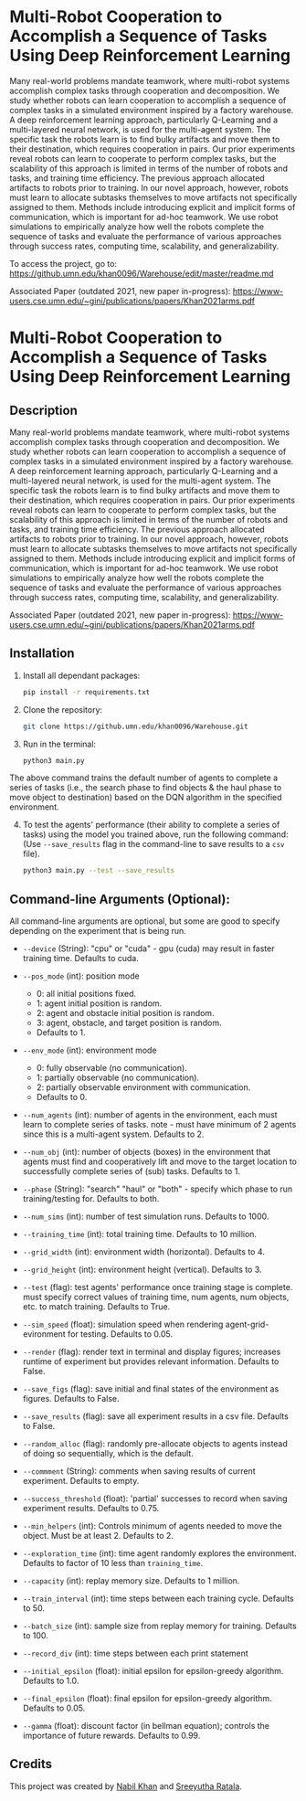 # Multi-Robot Cooperation to Accomplish a Sequence of Tasks Using Deep Reinforcement Learning

Many real-world problems mandate teamwork, where multi-robot systems accomplish complex tasks through cooperation and decomposition. We study whether robots can learn cooperation to accomplish a sequence of complex tasks in a simulated environment inspired by a factory warehouse. A deep reinforcement learning approach, particularly Q-Learning and a multi-layered neural network, is used for the multi-agent system. The specific task the robots learn is to find bulky artifacts and move them to their destination, which requires cooperation in pairs. Our prior experiments reveal robots can learn to cooperate to perform complex tasks, but the scalability of this approach is limited in terms of the number of robots and tasks, and training time efficiency. The previous approach allocated artifacts to robots prior to training. In our novel approach, however, robots must learn to allocate subtasks themselves to move artifacts not specifically assigned to them. Methods include introducing explicit and implicit forms of communication, which is important for ad-hoc teamwork. We use robot simulations to empirically analyze how well the robots complete the sequence of tasks and evaluate the performance of various approaches through success rates, computing time, scalability, and generalizability.

To access the project, go to: https://github.umn.edu/khan0096/Warehouse/edit/master/readme.md

Associated Paper (outdated 2021, new paper in-progress): https://www-users.cse.umn.edu/~gini/publications/papers/Khan2021arms.pdf


# Multi-Robot Cooperation to Accomplish a Sequence of Tasks Using Deep Reinforcement Learning

## Description

Many real-world problems mandate teamwork, where multi-robot systems accomplish complex tasks through cooperation and decomposition. We study whether robots can learn cooperation to accomplish a sequence of complex tasks in a simulated environment inspired by a factory warehouse. A deep reinforcement learning approach, particularly Q-Learning and a multi-layered neural network, is used for the multi-agent system. The specific task the robots learn is to find bulky artifacts and move them to their destination, which requires cooperation in pairs. Our prior experiments reveal robots can learn to cooperate to perform complex tasks, but the scalability of this approach is limited in terms of the number of robots and tasks, and training time efficiency. The previous approach allocated artifacts to robots prior to training. In our novel approach, however, robots must learn to allocate subtasks themselves to move artifacts not specifically assigned to them. Methods include introducing explicit and implicit forms of communication, which is important for ad-hoc teamwork. We use robot simulations to empirically analyze how well the robots complete the sequence of tasks and evaluate the performance of various approaches through success rates, computing time, scalability, and generalizability.


Associated Paper (outdated 2021, new paper in-progress): https://www-users.cse.umn.edu/~gini/publications/papers/Khan2021arms.pdf

## Installation

1. Install all dependant packages:
   ```bash
   pip install -r requirements.txt

2. Clone the repository:
   ```bash
   git clone https://github.umn.edu/khan0096/Warehouse.git

3. Run in the terminal:
   ```bash
   python3 main.py

The above command trains the default number of agents to complete a series of tasks (i.e., the search phase to find objects & the haul phase to move object to destination) based on the DQN algorithm in the specified environment.

4. To test the agents' performance (their ability to complete a series of tasks) using the model you trained above, run the following command: (Use `--save_results` flag in the command-line to save results to a `csv` file).
   ```bash
   python3 main.py --test --save_results

## Command-line Arguments (Optional):
All command-line arguments are optional, but some are good to specify depending on the experiment that is being run.

- `--device` (String): "cpu" or "cuda" - gpu (cuda) may result in faster training time. Defaults to cuda.
       
- `--pos_mode` (int): position mode
  - 0: all initial positions fixed.
  - 1: agent initial position is random.
  - 2: agent and obstacle initial position is random.
  - 3: agent, obstacle, and target position is random.
  - Defaults to 1.
- `--env_mode` (int): environment mode
  - 0: fully observable (no communication). 
  - 1: partially observable (no communication).
  - 2: partially observable environment with communication. 
  - Defaults to 0.
- `--num_agents` (int): number of agents in the environment, each must learn to complete series of tasks. note - must have minimum of 2 agents since this is a multi-agent system. Defaults to 2.
- `--num_obj` (int): number of objects (boxes) in the environment that agents must find and cooperatively lift and move to the target location to successfully complete series of (sub) tasks. Defaults to 1.             
- `--phase` (String): "search" "haul" or "both" - specify which phase to run training/testing for. Defaults to both.
- `--num_sims` (int): number of test simulation runs. Defaults to 1000.
- `--training_time` (int): total training time. Defaults to 10 million.
- `--grid_width` (int): environment width (horizontal). Defaults to 4.
- `--grid_height` (int): environment height (vertical). Defaults to 3.
- `--test` (flag): test agents' performance once training stage is complete. must specify correct values of training time, num agents, num objects, etc. to match training. Defaults to True.
- `--sim_speed` (float): simulation speed when rendering agent-grid-evironment for testing. Defaults to 0.05.
- `--render` (flag): render text in terminal and display figures; increases runtime of experiment but provides relevant information. Defaults to False.
- `--save_figs` (flag): save initial and final states of the environment as figures. Defaults to False.
- `--save_results` (flag): save all experiment results in a csv file. Defaults to False.
- `--random_alloc` (flag): randomly pre-allocate objects to agents instead of doing so sequentially, which is the default.
- `--commment` (String): comments when saving results of current experiment. Defaults to empty.
- `--success_threshold` (float): 'partial' successes to record when saving experiment results. Defaults to 0.75.
- `--min_helpers` (int): Controls minimum of agents needed to move the object. Must be at least 2. Defaults to 2.
- `--exploration_time` (int): time agent randomly explores the environment. Defaults to factor of 10 less than `training_time`.
- `--capacity` (int): replay memory size. Defaults to 1 million.
- `--train_interval` (int): time steps between each training cycle. Defaults to 50.
- `--batch_size` (int): sample size from replay memory for training. Defaults to 100. 
- `--record_div` (int): time steps between each print statement
- `--initial_epsilon` (float): initial epsilon for epsilon-greedy algorithm. Defaults to 1.0.
- `--final_epsilon` (float): final epsilon for epsilon-greedy algorithm. Defaults to 0.05.
- `--gamma` (float): discount factor (in bellman equation); controls the importance of future rewards. Defaults to 0.99.

## Credits

This project was created by [Nabil Khan](https://github.umn.edu/khan0096) and [Sreeyutha Ratala](https://github.com/SreeyuR).

